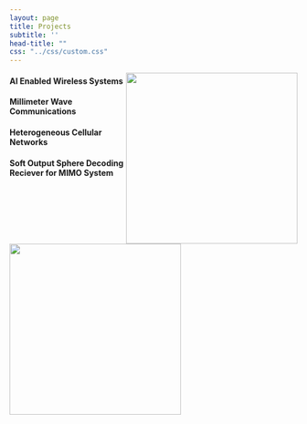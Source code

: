 ```yaml
---
layout: page
title: Projects
subtitle: ''
head-title: ""
css: "../css/custom.css"
---
```

<img align="right" src="../img/unerconst.jpg" height="300px">

#### AI Enabled Wireless Systems

#### Millimeter Wave Communications

#### Heterogeneous Cellular Networks

#### Soft Output Sphere Decoding Reciever for MIMO System
<img align="center" src="../img/model111.png" height="300px">





































